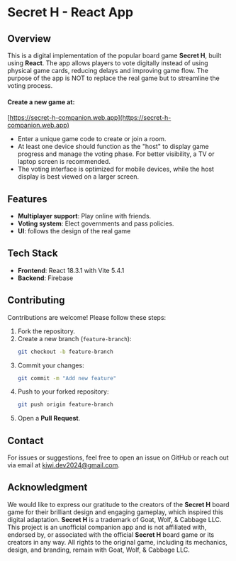 # Secret H - React App

## Overview

This is a digital implementation of the popular board game **Secret H**, built using **React**. The app allows players to vote digitally instead of using physical game cards, reducing delays and improving game flow. The purpose of the app is NOT to replace the real game but to streamline the voting process.

#### Create a new game at:

[https://secret-h-companion.web.app](https://secret-h-companion.web.app)

- Enter a unique game code to create or join a room.
- At least one device should function as the "host" to display game progress and manage the voting phase. For better visibility, a TV or laptop screen is recommended.
- The voting interface is optimized for mobile devices, while the host display is best viewed on a larger screen.

## Features

- **Multiplayer support**: Play online with friends.
- **Voting system**: Elect governments and pass policies.
- **UI**: follows the design of the real game

## Tech Stack

- **Frontend**: React 18.3.1 with Vite 5.4.1
- **Backend**: Firebase

## Contributing

Contributions are welcome! Please follow these steps:

1. Fork the repository.
2. Create a new branch (`feature-branch`):
   ```sh
   git checkout -b feature-branch
   ```
3. Commit your changes:
   ```sh
   git commit -m "Add new feature"
   ```
4. Push to your forked repository:
   ```sh
   git push origin feature-branch
   ```
5. Open a **Pull Request**.

## Contact

For issues or suggestions, feel free to open an issue on GitHub or reach out via email at [kiwi.dev2024@gmail.com](mailto\:kiwi.dev2024@gmail.com).

## Acknowledgment

We would like to express our gratitude to the creators of the **Secret H** board game for their brilliant design and engaging gameplay, which inspired this digital adaptation. **Secret H** is a trademark of Goat, Wolf, & Cabbage LLC. This project is an unofficial companion app and is not affiliated with, endorsed by, or associated with the official **Secret H** board game or its creators in any way. All rights to the original game, including its mechanics, design, and branding, remain with Goat, Wolf, & Cabbage LLC.

